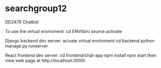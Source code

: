 # searchgroup12
DD2476 Chatbot

To use the virtual enviroment:
  cd ENV/bin/
  source activate
  
Django backend dev server:
  acivate virtual enviroment
  cd backend
  python manage.py runserver


React frontend dev server:
  cd frontend/chat-app
  npm install
  npm start
  then view web page at http://localhost:3000/

